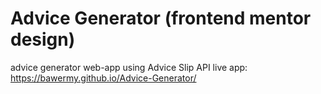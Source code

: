 # Advice Generator (frontend mentor design)
 advice generator web-app using Advice Slip API
 live app: https://bawermy.github.io/Advice-Generator/
